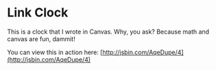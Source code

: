 # Link Clock

This is a clock that I wrote in Canvas.  Why, you ask?  Because math and canvas are fun, dammit!

You can view this in action here: [http://jsbin.com/AqeDupe/4](http://jsbin.com/AqeDupe/4)